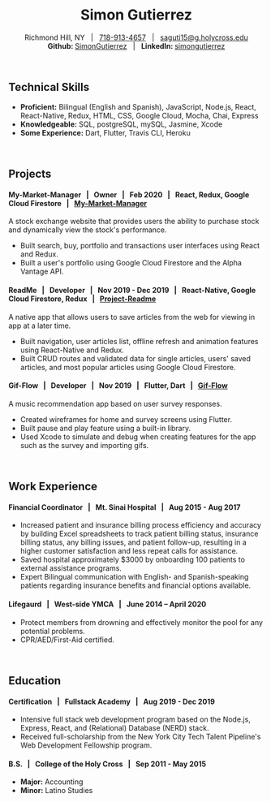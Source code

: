<h1 align="center">
    Simon Gutierrez
</h1>
<p align="center">
    Richmond Hill, NY &nbsp; | &nbsp; 
    <a href="tel:+7189134657">718-913-4657</a> &nbsp; | &nbsp; 
    <a href="mailto: saguti15@g.holycross.edu">saguti15@g.holycross.edu</a> 
    <br>
    <b>Github: </b> 
    <a href="https://github.com/SimonGutierrez ">SimonGutierrez</a> &nbsp; | &nbsp; 
    <b>LinkedIn: </b> 
    <a href="https://www.linkedin.com/in/simongutierrez/">simongutierrez</a> 
</p>
<br>

## Technical Skills
* **Proficient:** Bilingual (English and Spanish), JavaScript, Node.js, React, React-Native, Redux, HTML, CSS, Google Cloud, Mocha, Chai, Express
* **Knowledgeable:** SQL, postgreSQL, mySQL, Jasmine, Xcode
* **Some Experience:** Dart, Flutter, Travis CLI, Heroku
<br>

## Projects
#### My-Market-Manager &nbsp; | &nbsp; Owner &nbsp; | &nbsp; Feb 2020 &nbsp; | &nbsp; React, Redux, Google Cloud Firestore &nbsp; | &nbsp; [My-Market-Manager](https://github.com/SimonGutierrez/My-Market-Manager)  
A stock exchange website that provides users the ability to purchase stock and dynamically view the stock's performance. 
* Built search, buy, portfolio and transactions user interfaces using React and Redux.
* Built a user's portfolio using Google Cloud Firestore and the Alpha Vantage API.

#### ReadMe &nbsp; | &nbsp; Developer &nbsp; | &nbsp; Nov 2019 - Dec 2019 &nbsp; | &nbsp; React-Native, Google Cloud Firestore, Redux &nbsp; | &nbsp; [Project-Readme](https://github.com/Project-Readme)  
A native app that allows users to save articles from the web for viewing in app at a later time.
* Built navigation, user articles list, offline refresh and animation features using React-Native and Redux. 
* Built CRUD routes and validated data for single articles, users' saved articles, and most popular articles using Google Cloud Firestore.

#### Gif-Flow &nbsp; | &nbsp; Developer &nbsp; | &nbsp; Nov 2019 &nbsp; | &nbsp; Flutter, Dart &nbsp; | &nbsp; [Gif-Flow](https://github.com/SimonGutierrez/Gif-Flow)  
A music recommendation app based on user survey responses.
* Created wireframes for home and survey screens using Flutter.
* Built pause and play feature using a built-in library.
* Used Xcode to simulate and debug when creating features for the app such as the survey and importing gifs.
<br>

## Work Experience
#### Financial Coordinator &nbsp; | &nbsp; Mt. Sinai Hospital &nbsp; | &nbsp; Aug 2015 - Aug 2017
* Increased patient and insurance billing process efficiency and accuracy by building Excel spreadsheets to track patient billing status, insurance billing status, any billing issues, and patient follow-up, resulting in a higher customer satisfaction and less repeat calls for assistance.
* Saved hospital approximately $3000 by onboarding 100 patients to external assistance programs.
* Expert Bilingual communication with English- and Spanish-speaking patients regarding insurance benefits and financial options available.

#### Lifegaurd &nbsp; | &nbsp; West-side YMCA &nbsp; | &nbsp; June 2014 – April 2020
* Protect members from drowning and effectively monitor the pool for any potential problems. 
* CPR/AED/First-Aid certified.
<br>

## Education
#### Certification &nbsp; | &nbsp; Fullstack Academy &nbsp; | &nbsp; Aug 2019 - Dec 2019 
* Intensive full stack web development program based on the Node.js, Express, React, and (Relational) Database (NERD) stack.
* Received full-scholarship from the New York City Tech Talent Pipeline's Web Development Fellowship program.

#### B.S. &nbsp; | &nbsp; College of the Holy Cross &nbsp; | &nbsp; Sep 2011 - May 2015
* **Major:** Accounting
* **Minor:** Latino Studies